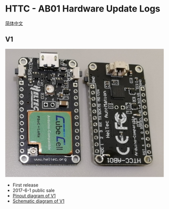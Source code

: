 # HTTC - AB01 Hardware Update Logs
[简体中文](https://heltec-automation.readthedocs.io/zh_CN/latest/cubecell/htcc-ab01/hardware_update_log.html)
## V1

![](img/hardware_update_log/01.png)

- First release
- 2017-6-1 public sale
- [Pinout diagram of V1](http://resource.heltec.cn/download/CubeCell/DevBoard/HTCC-AB01_PinoutDiagram.pdf)
- [Schematic diagram of V1](http://resource.heltec.cn/download/CubeCell/DevBoard/HT-AB01_SchematicDiagram.pdf)

